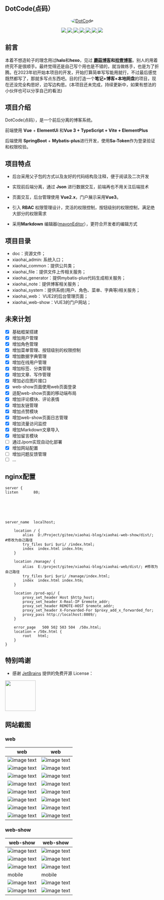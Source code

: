 ## DotCode(点码）

<p align=center>
  <a href="https://gitee.com/wch2019/xiaohai-blog">
    <img src="./doc/image/favicon.ico" alt="DotCode" style="border-radius: 50%">
  </a>
</p>

<p align="center">
   <a target="_blank" href="https://github.com/wch2019">
      <img src="https://img.shields.io/hexpm/l/plug.svg"/>
      <img src="https://img.shields.io/badge/JDK-17+-green.svg"/>
      <img src="https://img.shields.io/badge/springboot-2.7.7-green"/>
      <img src="https://img.shields.io/badge/vue-2.6.10-green"/>
      <img src="https://img.shields.io/badge/mysql-8.0+-green"/>
      <img src="https://img.shields.io/badge/mybatis--plus-3.5.3.1-green"/>
      <img src="https://img.shields.io/badge/redis-6.0.5-green"/>
   </a>
</p>

## 前言

 本着不想造轮子的理念用过**halo**和**hexo**，见过 **[蘑菇博客](https://gitee.com/moxi159753/mogu_blog_v2)**和**[拾壹博客](https://gitee.com/quequnlong/shiyi-blog)**。别人的用着终究不是很顺手。最终觉得还是自己写个用也是不错的，就当做练手，也是为了折腾。在2023年初开始本项目的开发，开始打算简单写写能用就行，不过最后感觉既然都写了，那就多写点东西吧。目的打造一个**笔记+博客+本地网盘**的项目，现在还没完全构思好，边写边构思。(本项目还未完成，持续更新中，如果有想法的小伙伴也可以分享自己的看法)

## 项目介绍

DotCode(点码），是一个前后分离的博客系统。

前端使用 **Vue** + **ElementUi** 和**Vue 3 + TypeScript + Vite + ElementPlus**

后端使用 **SpringBoot** + **Mybatis-plus**进行开发，使用**Sa-Token**作为登录验证和权限校验。

## 项目特点

- 后台采用父子包的方式以及友好的代码结构及注释，便于阅读及二次开发

- 实现前后端分离，通过 **Json** 进行数据交互，前端再也不用关注后端技术

- 页面交互，后台管理使用 **Vue2.x**，门户展示采用**Vue3**。

- 引入 **RBAC** 权限管理设计，灵活的权限控制，按钮级别的权限控制，满足绝大部分的权限需求

- 采用**Markdown** 编辑器([mavonEditor](www.mavoneditor.com)），更符合开发者的编辑方式

##  项目目录

- doc：资源文件；
- xiaohai_admin: 系统入口；
- xiaohai_common：提供公共类；
- xiaohai_file：提供文件上传相关服务；
- xiaohai_generator：提供mybatis-plus代码生成相关服务；
- xiaohai_note：提供博客相关服务；
- xiaohai_system：提供系统(用户、角色、菜单、字典等)相关服务；
- xiaohai_web： VUE2的后台管理页面；
- xiaohai_web-show：VUE3的门户网站；

## 未来计划

- [x] 基础框架搭建
- [x] 增加用户管理
- [x] 增加角色管理
- [x] 增加菜单管理、按钮级别的权限控制
- [x] 增加数据字典管理
- [x] 增加在线用户管理
- [x] 增加标签、分类管理
- [x] 增加文章、写作管理
- [x] 增加必应图片接口
- [x] web-show页面使用web页面登录
- [x] 适配web-show页面的移动端布局
- [x] 增加评论模块、评论表情
- [x] 增加友链管理
- [x] 增加点赞模块
- [x] 增加web-show页面日志管理
- [x] 增加流量访问监控
- [x] 增加Markdown文章导入
- [x] 增加留言模块
- [ ] 通过Jpom实现自动化部署
- [x] 增加网站配置
- [ ] 增加问题反馈管理
- [ ] ...

## nginx配置

    server {
    listen       80;
 





    server_name  localhost;
    
        location / {
            alias  D:/Project/gitee/xiaohai-blog/xiaohai-web-show/dist/;  #修改为自己路径
            try_files $uri $uri/ /index.html;
            index  index.html index.htm;
        }
    
        location /manage/ {
            alias  E:/project/gitee/xiaohai-blog/xiaohai-web/dist/; #修改为自己路径
            try_files $uri $uri/ /manage/index.html;
            index  index.html index.htm;
        }
    
        location /prod-api/ {
    		proxy_set_header Host $http_host;
    		proxy_set_header X-Real-IP $remote_addr;
    		proxy_set_header REMOTE-HOST $remote_addr;
    		proxy_set_header X-Forwarded-For $proxy_add_x_forwarded_for;
    		proxy_pass http://localhost:8089/;
    	}
    
        error_page   500 502 503 504  /50x.html;
        location = /50x.html {
            root   html;
        }
    }

## 特别鸣谢

- 感谢 [JetBrains](https://jb.gg/OpenSourceSupport) 提供的免费开源 License：

[<img src="./doc/image/jb_beam.png" width="100" />](https://www.jetbrains.com/?from=xiaohai_blog)

## 网站截图

### web

|                     web                      |                     web                     |
|:--------------------------------------------:|:-------------------------------------------:|
| ![image text](./doc/image/web/register.png)  |  ![image text](./doc/image/web/login.png)   |
| ![image text](./doc/image/web/dashboard.png) | ![image text](./doc/image/web/article.png)  |
|   ![image text](./doc/image/web/edit.png)    |   ![image text](./doc/image/web/tags.png)   |
| ![image text](./doc/image/web/category.png)  | ![image text](./doc/image/web/comment.png)  |
|   ![image text](./doc/image/web/user.png)    |   ![image text](./doc/image/web/role.png)   |
|   ![image text](./doc/image/web/menu.png)    | ![image text](./doc/image/web/dictType.png) |
| ![image text](./doc/image/web/dictData.png)  |   ![image text](./doc/image/web/log.png)    |
| ![image text](./doc/image/web/log-view.png)  |  ![image text](./doc/image/web/online.png)  |

### web-show

| web-show                                               | web-show                                               |
|--------------------------------------------------------|--------------------------------------------------------|
| ![image text](./doc/image/web-show/index.png)          | ![image text](./doc/image/web-show/index-dark.png)     |
| ![image text](./doc/image/web-show/article.png)        | ![image text](./doc/image/web-show/back.png)           |
| ![image text](./doc/image/web-show/category.png)       | ![image text](./doc/image/web-show/search.png)         |
| mobile                                                 |  mobile                                                       |
| ![image text](./doc/image/web-show/mobile-index.png)   | ![image text](./doc/image/web-show/mobile-side.png)    |
| ![image text](./doc/image/web-show/mobile-article.png) | ![image text](./doc/image/web-show/mobile-comment.png) |


